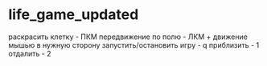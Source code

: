 # life_game_updated

раскрасить клетку - ПКМ
передвижение по полю - ЛКМ + движение мышью в нужную сторону
запустить/остановить игру - q
приблизить - 1
отдалить - 2
